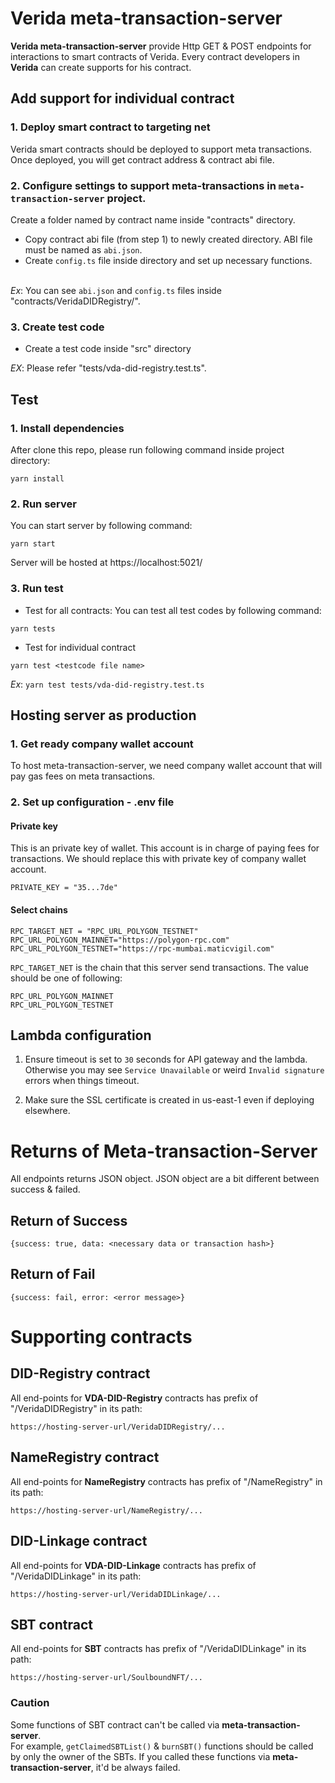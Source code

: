 # Verida meta-transaction-server

**Verida meta-transaction-server** provide Http GET & POST endpoints for interactions to smart contracts of Verida.
Every contract developers in **Verida** can create supports for his contract.

## Add support for individual contract

### 1. Deploy smart contract to targeting net

Verida smart contracts should be deployed to support meta transactions.
Once deployed, you will get contract address & contract abi file.

### 2. Configure settings to support meta-transactions in `meta-transaction-server` project.

Create a folder named by contract name inside "contracts" directory.

- Copy contract abi file (from step 1) to newly created directory. ABI file must be named as `abi.json`.
- Create `config.ts` file inside directory and set up necessary functions.<br/><br/>

*Ex*: You can see `abi.json` and `config.ts` files inside "contracts/VeridaDIDRegistry/".

### 3. Create test code

- Create a test code inside "src" directory

_EX_: Please refer "tests/vda-did-registry.test.ts".

## Test

### 1. Install dependencies

After clone this repo, please run following command inside project directory:

```
yarn install
```

### 2. Run server
You can start server by following command:

```
yarn start
```

Server will be hosted at https://localhost:5021/

### 3. Run test

- Test for all contracts: You can test all test codes by following command:

```
yarn tests
```

- Test for individual contract

```
yarn test <testcode file name>
```

_Ex_: `yarn test tests/vda-did-registry.test.ts`

## Hosting server as production

### 1. Get ready company wallet account

To host meta-transaction-server, we need company wallet account that will pay gas fees on meta transactions.

### 2. Set up configuration - .env file

#### Private key
This is an private key of wallet. This account is in charge of paying fees for transactions.
We should replace this with private key of company wallet account.
```
PRIVATE_KEY = "35...7de"
```

#### Select chains
```
RPC_TARGET_NET = "RPC_URL_POLYGON_TESTNET"
RPC_URL_POLYGON_MAINNET="https://polygon-rpc.com"
RPC_URL_POLYGON_TESTNET="https://rpc-mumbai.maticvigil.com"
```
`RPC_TARGET_NET` is the chain that this server send transactions. The value should be one of following:
```
RPC_URL_POLYGON_MAINNET
RPC_URL_POLYGON_TESTNET
```

## Lambda configuration

1. Ensure timeout is set to `30` seconds for API gateway and the lambda. Otherwise you may see `Service Unavailable` or weird `Invalid signature` errors when things timeout.

2. Make sure the SSL certificate is created in us-east-1 even if deploying elsewhere. 

# Returns of Meta-transaction-Server

All endpoints returns JSON object. JSON object are a bit different between success & failed.

## Return of Success

```
{success: true, data: <necessary data or transaction hash>}
```

## Return of Fail

```
{success: fail, error: <error message>}
```

# Supporting contracts
## DID-Registry contract

All end-points for **VDA-DID-Registry** contracts has prefix of "/VeridaDIDRegistry" in its path: 
```
https://hosting-server-url/VeridaDIDRegistry/...
```

## NameRegistry contract
All end-points for **NameRegistry** contracts has prefix of "/NameRegistry" in its path: 
```
https://hosting-server-url/NameRegistry/...
```

## DID-Linkage contract
All end-points for **VDA-DID-Linkage** contracts has prefix of "/VeridaDIDLinkage" in its path: 
```
https://hosting-server-url/VeridaDIDLinkage/...
```

## SBT contract
All end-points for **SBT** contracts has prefix of "/VeridaDIDLinkage" in its path: 
```
https://hosting-server-url/SoulboundNFT/...
```

### Caution
Some functions of SBT contract can't be called via **meta-transaction-server**. <br>For example, `getClaimedSBTList()` & `burnSBT()` functions should be called by only the owner of the SBTs. If you called these functions via **meta-transaction-server**, it'd be always failed.


